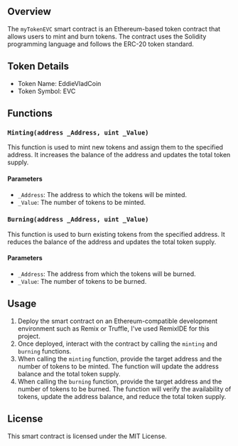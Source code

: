 ## Overview
The `myTokenEVC` smart contract is an Ethereum-based token contract that allows users to mint and burn tokens. The contract uses the Solidity programming language and follows the ERC-20 token standard.

## Token Details
- Token Name: EddieVladCoin
- Token Symbol: EVC

## Functions

### `Minting(address _Address, uint _Value)`
This function is used to mint new tokens and assign them to the specified address. It increases the balance of the address and updates the total token supply.
#### Parameters
- `_Address`: The address to which the tokens will be minted.
- `_Value`: The number of tokens to be minted.

### `Burning(address _Address, uint _Value)`
This function is used to burn existing tokens from the specified address. It reduces the balance of the address and updates the total token supply.
#### Parameters
- `_Address`: The address from which the tokens will be burned.
- `_Value`: The number of tokens to be burned.

## Usage

1. Deploy the smart contract on an Ethereum-compatible development environment such as Remix or Truffle, I've used RemixIDE for this project.
2. Once deployed, interact with the contract by calling the `minting` and `burning` functions.
3. When calling the `minting` function, provide the target address and the number of tokens to be minted. The function will update the address balance and the total token supply.
4. When calling the `burning` function, provide the target address and the number of tokens to be burned. The function will verify the availability of tokens, update the address balance, and reduce the total token supply.

## License
This smart contract is licensed under the MIT License.
